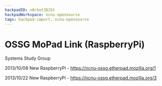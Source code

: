 ```yaml
---
hackpadID: n0r5ot3DJ5t
hackpadWorkspace: ncnu-opensource
tags: hackpad-import, ncnu-opensource
---
```

# OSSG MoPad Link (RaspberryPi)

Systems Study Group

2013/10/08 New RaspberryPi - [](https://ncnu-ossg.etherpad.mozilla.org/1)https://ncnu-ossg.etherpad.mozilla.org/1

2013/10/22 New RaspberryPi - [](https://ncnu-ossg.etherpad.mozilla.org/3)https://ncnu-ossg.etherpad.mozilla.org/3
